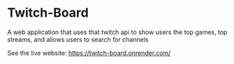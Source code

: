 # Twitch-Board

A web application that uses that twitch api to show users the top games, top streams, and allows users to search for channels

See the live website: https://twitch-board.onrender.com/
